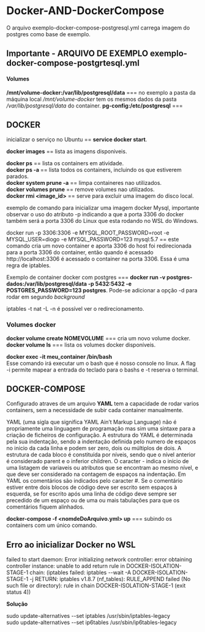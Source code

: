 # Docker-AND-DockerCompose
<p>O arquivo exemplo-docker-compose-postgresql.yml carrega imagem do postgres como base de exemplo.</p>
<h2>Importante - ARQUIVO DE EXEMPLO  exemplo-docker-compose-postgrtesql.yml</h2>
<h4>Volumes</h4>
<strong>/mnt/volume-docker:/var/lib/postgresql/data</strong> === no exemplo a pasta da máquina local 
<em>/mnt/volume-docker</em> tem os mesmos dados da pasta <em>/var/lib/postgresql/data</em> do container.   
<strong>pg-config:/etc/postgresql</strong> === 
    





<h2>DOCKER</h2>

inicializar o serviço no Ubuntu == <strong>service docker start</strong>.

<strong>docker images</strong> == lista as imagens disponiveis.

<strong>docker ps</strong> == lista os containers em atividade.<br/>
<strong>docker ps -a </strong> == lista todos os containers, incluindo os que estiverem parados.<br/>
<strong>docker system prune -a</strong> == limpa containeres nao utilizados.<br/>
<strong>docker volumes prune</strong> == remove volumes nao utilizados.<br/>
<strong>docker rmi <image_id></strong> == serve para excluir uma imagem do disco local.<br/>

exemplo de comando para inicializar uma imagem docker Mysql, importante observar o uso do atributo -p indicando a que a porta 3306 do
docker também será a porta 3306 do Linux que esta rodando no WSL do Windows.

 docker run -p 3306:3306 -e MYSQL_ROOT_PASSWORD=root -e MYSQL_USER=diogo -e MYSQL_PASSWORD=123 mysql:5.7 == este comando cria um novo container e aporta 3306 do host foi redirecionada para a porta 3306 do container, então quando é acessado http://localhost:3306 é acessado o container na porta 3306. Essa é uma regra de iptables.
 <p>Exemplo de container docker com postgres ===  <strong>docker run -v postgres-dados:/var/lib/postgresql/data -p 5432:5432 -e POSTGRES_PASSWORD=123 postgres</strong>. Pode-se adicionar a opção -d para rodar em segundo <em>background</em></p>
 
 iptables -t nat -L -n é possível ver o redirecionamento.
 
 <h3>Volumes docker</h3>
 <strong>docker volume create NOMEVOLUME</strong> === cria um novo volume docker.<br>
 <strong>docker volume ls</strong> === lista os volumes docker disponíveis.
 
 <p>
 <strong>docker exec -it meu_container /bin/bash </strong><br>
 Esse comando irá executar um o bash que é nosso console no linux.
 A flag -i permite mapear a entrada do teclado para o bashs e -t reserva o terminal.
 
 <h2>DOCKER-COMPOSE</h2>
 <p>Configurado atraves de um arquivo <strong>YAML</strong> tem a capacidade de rodar varios containers, sem a necessidade de subir cada container manualmente.</p>
  <p>YAML (uma sigla que significa YAML Ain’t Markup Language) não é propriamente uma linguagem de programação mas sim uma sintaxe para a criação de ficheiros de configuração. A estrutura do YAML é determinada pela sua indentação, sendo a indentação definida pelo numero de espaços no inicio da cada linha e podem ser zero, dois ou múltiplos de dois. A estrutura de cada bloco é constituída por níveis, sendo que o nível anterior é considerado parent e o inferior children. O caracter - indica o inicio de uma listagem de variaveis ou atributos que se encontram ao mesmo nível, e que deve ser considerado na contagem de espaços na indentação. Em YAML os comentários são indicados pelo caracter #. Se o comentário estiver entre dois blocos de código deve ser escrito sem espaços à esquerda, se for escrito após uma linha de código deve sempre ser precedido de um espaço ou de uma ou mais tabulações para que os comentários fiquem alinhados.</p>
  
<strong>docker-compose -f <nomdeDoArquivo.yml> up</strong> === subindo os containers com um único comando.
 
 </p>
 <h2>Erro ao inicializar Docker no WSL</h2>
 <p>failed to start daemon: Error initializing network controller: error obtaining controller instance: unable to add return rule in DOCKER-ISOLATION-STAGE-1 chain:  (iptables failed: iptables --wait -A DOCKER-ISOLATION-STAGE-1 -j RETURN: iptables v1.8.7 (nf_tables):  RULE_APPEND failed (No such file or directory): rule in chain DOCKER-ISOLATION-STAGE-1
 (exit status 4))</p>
 <strong>Solução</strong>
 <p>sudo update-alternatives --set iptables /usr/sbin/iptables-legacy<br>
sudo update-alternatives --set ip6tables /usr/sbin/ip6tables-legacy
</p>